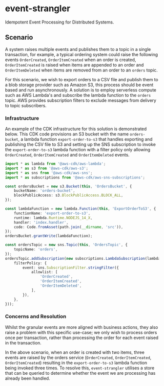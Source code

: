 # event-strangler

Idempotent Event Processing for Distributed Systems.

## Scenario

A system raises multiple events and publishes them to a topic in a single transaction, for example, a typical ordering
system could raise the following events `OrderCreated`, `OrderItemCreated` when an order is created, `OrderItemCreated`
is raised when items are appended to an order and `OrderItemDeleted` when items are removed from an order to an
`orders` topic.

For this scenario, we wish to export orders to a CSV file and publish them to a blob storage provider such as Amazon S3,
this process should be event based and run asynchronously. A solution is to employ serverless compute such as AWS
Lambda's and subscribe the lambda function to the `orders` topic. AWS provides subscription filters to exclude messages
from delivery to topic subscribers.

### Infrastructure

An example of the CDK infrastructure for this solution is demonstrated below. This CDK code provisions an S3 bucket with
the name `orders-bucket`, a lambda function `export-order-to-s3` that handles exporting and publishing the CSV file to
S3 and setting up the SNS subscription to invoke the `export-order-to-s3` lambda function with a filter policy only
allowing `OrderCreated`, `OrderItemCreated` and `OrderItemDeleted` events.

```ts
import * as lambda from '@aws-cdk/aws-lambda';
import * as s3 from '@aws-cdk/aws-s3';
import * as sns from '@aws-cdk/aws-sns';
import * as subscriptions from '@aws-cdk/aws-sns-subscriptions';

const ordersBucket = new s3.Bucket(this, 'OrdersBucket', {
    bucketName: 'orders-bucket',
    blockPublicAccess: s3.BlockPublicAccess.BLOCK_ALL,
});

const lambdaFunction = new lambda.Function(this, 'ExportOrderToS3', {
    functionName: 'export-order-to-s3',
    runtime: lambda.Runtime.NODEJS_14_X,
    handler: 'index.handler',
    code: Code.fromAsset(path.join(__dirname, 'src')),
});
ordersBucket.grantWrite(lambdaFunction);

const ordersTopic = new sns.Topic(this, 'OrdersTopic', {
    topicName: 'orders',
});
ordersTopic.addSubscription(new subscriptions.LambdaSubscription(lambdaFunction, {
    filterPolicy: {
        event: sns.SubscriptionFilter.stringFilter({
            allowlist: [
                'OrderCreated',
                'OrderItemCreated',
                'OrderItemDeleted',
            ],
        }),
    },
}));
```

### Concerns and Resolution

Whilst the granular events are more aligned with business actions, they also raise a problem with this specific
use-case; we only wish to process orders once per transaction, rather than processing the order for each event raised in
the transaction.

In the above scenario, when an order is created with two items, three events are raised by the orders service
(`OrderCreated`, `OrderItemCreated`, `OrderItemCreated`) resulting in the `export-order-to-s3` lambda function being
invoked three times. To resolve this, `event-strangler` utilises a store that can be queried to determine whether the
event we are processing has already been handled.
